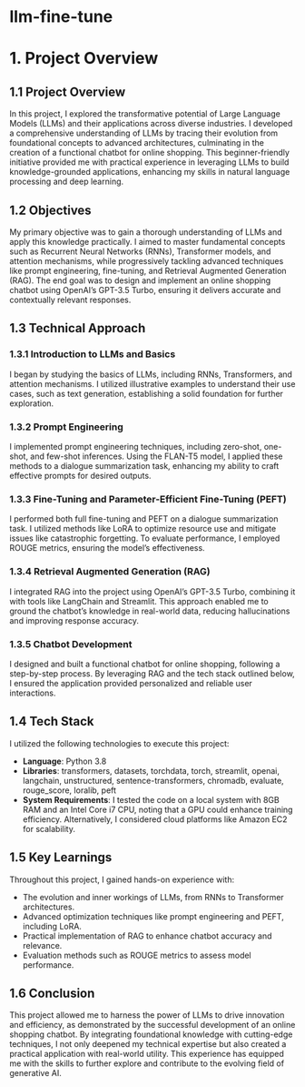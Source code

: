 # llm-fine-tune
# 1. Project Overview

## 1.1 Project Overview

In this project, I explored the transformative potential of Large Language Models (LLMs) and their applications across diverse industries. I developed a comprehensive understanding of LLMs by tracing their evolution from foundational concepts to advanced architectures, culminating in the creation of a functional chatbot for online shopping. This beginner-friendly initiative provided me with practical experience in leveraging LLMs to build knowledge-grounded applications, enhancing my skills in natural language processing and deep learning.

## 1.2 Objectives

My primary objective was to gain a thorough understanding of LLMs and apply this knowledge practically. I aimed to master fundamental concepts such as Recurrent Neural Networks (RNNs), Transformer models, and attention mechanisms, while progressively tackling advanced techniques like prompt engineering, fine-tuning, and Retrieval Augmented Generation (RAG). The end goal was to design and implement an online shopping chatbot using OpenAI’s GPT-3.5 Turbo, ensuring it delivers accurate and contextually relevant responses.

## 1.3 Technical Approach

### 1.3.1 Introduction to LLMs and Basics

I began by studying the basics of LLMs, including RNNs, Transformers, and attention mechanisms. I utilized illustrative examples to understand their use cases, such as text generation, establishing a solid foundation for further exploration.

### 1.3.2 Prompt Engineering

I implemented prompt engineering techniques, including zero-shot, one-shot, and few-shot inferences. Using the FLAN-T5 model, I applied these methods to a dialogue summarization task, enhancing my ability to craft effective prompts for desired outputs.

### 1.3.3 Fine-Tuning and Parameter-Efficient Fine-Tuning (PEFT)

I performed both full fine-tuning and PEFT on a dialogue summarization task. I utilized methods like LoRA to optimize resource use and mitigate issues like catastrophic forgetting. To evaluate performance, I employed ROUGE metrics, ensuring the model’s effectiveness.

### 1.3.4 Retrieval Augmented Generation (RAG)

I integrated RAG into the project using OpenAI’s GPT-3.5 Turbo, combining it with tools like LangChain and Streamlit. This approach enabled me to ground the chatbot’s knowledge in real-world data, reducing hallucinations and improving response accuracy.

### 1.3.5 Chatbot Development

I designed and built a functional chatbot for online shopping, following a step-by-step process. By leveraging RAG and the tech stack outlined below, I ensured the application provided personalized and reliable user interactions.

## 1.4 Tech Stack

I utilized the following technologies to execute this project:

- **Language**: Python 3.8
- **Libraries**: transformers, datasets, torchdata, torch, streamlit, openai, langchain, unstructured, sentence-transformers, chromadb, evaluate, rouge_score, loralib, peft
- **System Requirements**: I tested the code on a local system with 8GB RAM and an Intel Core i7 CPU, noting that a GPU could enhance training efficiency. Alternatively, I considered cloud platforms like Amazon EC2 for scalability.

## 1.5 Key Learnings

Throughout this project, I gained hands-on experience with:

- The evolution and inner workings of LLMs, from RNNs to Transformer architectures.
- Advanced optimization techniques like prompt engineering and PEFT, including LoRA.
- Practical implementation of RAG to enhance chatbot accuracy and relevance.
- Evaluation methods such as ROUGE metrics to assess model performance.

## 1.6 Conclusion

This project allowed me to harness the power of LLMs to drive innovation and efficiency, as demonstrated by the successful development of an online shopping chatbot. By integrating foundational knowledge with cutting-edge techniques, I not only deepened my technical expertise but also created a practical application with real-world utility. This experience has equipped me with the skills to further explore and contribute to the evolving field of generative AI.

###
